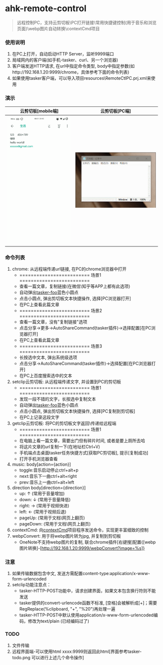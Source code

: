 # ahk-remote-control
> 远程控制PC，支持云剪切板\PC打开链接\常用快捷键控制(用于音乐和浏览页面)\webp图片自动转换\contextCmd项目



### 使用说明
1. 在PC上打开，自动启动HTTP Server，监听9999端口
2. 局域网内的客户端(如手机-tasker、curl、另一个浏览器)
3. 客户端发送HTTP请求, 在url中指定命令类型, body中指定参数(如http://192.168.1.20:9999/chrome，具体参考下面的命令列表)
4. 如果使用tasker客户端，可以导入项目resources\RemoteCtlPC.prj.xml来使用


### 演示
|云剪切板[mobile端]|云剪切板[PC端]|
|-|-|
|<div align=center><img src="https://github.com/bjc5233/ahk-remote-control/raw/master/resources/demo-setclip-mobile.gif"/></div>|<div align=center><img src="https://github.com/bjc5233/ahk-remote-control/raw/master/resources/demo-setclip-PC.gif"/></div>|




### 命令列表
1. chrome: 从远程端传递url链接, 在PC的chrome浏览器中打开
   * ========================= 场景1 =========================
   * 查看一篇文章，复制链接(在微信\知乎等APP上都有此选项)
   * 自动弹出[tasker-foo](https://github.com/bjc5233/tasker-foo)蓝色小圆点
   * 点击小圆点, 弹出剪切板文本快捷操作, 选择[PC浏览器打开]
   * 在PC上查看此篇文章
   * ========================= 场景2 =========================
   * 查看一篇文章，没有"复制链接"选项
   * 点击分享->更多->AutoShareCommand(tasker插件)->选择配置[在PC浏览器打开]
   * 在PC上查看此篇文章
   * ========================= 场景3 =========================
   * 长按选中文本, 弹出系统级选项
   * 点击分享->AutoShareCommand(tasker插件)->选择配置[在PC浏览器打开]
   * 在PC上百度搜索选中的文本
2. setclip云剪切板: 从远程端传递文字, 并设置到PC的剪切板
   * ========================= 场景1 =========================
   * 发现一段不错的文字，长按选中复制文本
   * 自动弹出[tasker-foo](https://github.com/bjc5233/tasker-foo)蓝色小圆点
   * 点击小圆点, 弹出剪切板文本快捷操作, 选择[PC复制到剪切板]
   * 在PC上记录这段文字
3. getclip云剪切板: 将PC的剪切板文字返回\传递给远程端
   * ========================= 场景1 =========================
   * 在电脑上看一篇文章，需要出门但有碎片时间, 或者是要上厕所去哈
   * 将这片文章的url复制一下(在地址栏Ctrl+V)
   * 手机端点击桌面tasker任务快捷方式[获取PC剪切板], 提示[复制成功]
   * 打开手机浏览器查看
4. music:      body[action={action}]
   * toggle:音乐启动停止ctrl+alt+p
   * next:音乐下一曲ctrl+alt+right
   * prev:音乐上一曲ctrl+alt+left
5. direction     body[direction={direction}]
   * up:    ↑   (常用于音量增加)
   * down:  ↓   (常用于音量降低)
   * right: →   (常用于视频快进)
   * left:  ←   (常用于视频后退)
   * pageUp:    (常用于文档\网页上翻页)
   * pageDown:  (常用于文档\网页上翻页)
6. contextCmd: 向[contextCmd](https://github.com/bjc5233/ahk-context-cmd)项目程序发送命令，实现更丰富细致的控制
7. webpConvert: 用于将webp图片转为jpg, 并复制到剪切板
   * OneNote不支持webp图片的复制, 联合chrome插件[右键搜]配置{[webp图片转换]-[http://192.168.1.20:9999/webpConvert?image=%s]}





### 注意
1. 如果传输数据包含中文, 发送方需配置content-type:application/x-www-form-urlencoded
2. setclip功能注意点：
   * tasker-HTTP-POST功能中，请求创建界面，如果文本包含换行符则不能发送
   * tasker提供的convert-urlencode函数不标准, [空格]会被解析成[+]；需要RegReplace(%clipboard, "\+", "%20")再处理一遍
   * tasker-HTTP-POST中默认使用application/x-www-form-urlencoded编码，修改为text/plain (已经编码过了)



### TODO
1. 文件传输
2. 远程界面端-可以使用html     xxxx:9999则返回此html[界面参考tasker-todo.png   可以进行上述几个命令操作]